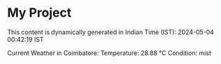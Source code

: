 # My Project

This content is dynamically generated in Indian Time (IST): 2024-05-04 00:42:19 IST


Current Weather in Coimbatore:
Temperature: 28.88 °C
Condition: mist
